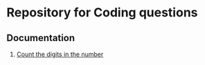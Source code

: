 # Repository for Coding questions

## Documentation

1. [Count the digits in the number](https://github.com/shubhammuley/Coding_Problems/blob/master/Coding_Problems/Problems/CountDigitsInNumber.cs)
